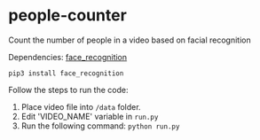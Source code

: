 # people-counter
Count the number of people in a video based on facial recognition

Dependencies: [face_recognition](https://github.com/ageitgey/face_recognition)
```
pip3 install face_recognition
```

Follow the steps to run the code:
1) Place video file into `/data` folder.
2) Edit 'VIDEO_NAME' variable in `run.py`
3) Run the following command: ```python run.py```
